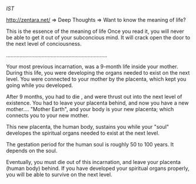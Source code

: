 *IST*

http://zentara.net/ => Deep Thoughts => Want to know the meaning of life?

This is the essence of the meaning of life
Once you read it, you will never be able to get it out of
your subconcious mind. It will crack open the door to the next
level of conciousness.

....................................................................

Your most previous incarnation, was a 9-month life inside
your mother. During this life, you were developing the organs
needed to exist on the next level. You were connected to your mother
by the placenta, which kept you going while you developed.

After 9 months, you had to die , and were thrust out into the next
level of existence. You had to leave your placenta behind, and now
you have a new mother.... "Mother Earth", and your body is your new
placenta; which connects you to your new mother.

This new placenta, the human body, sustains you while your "soul"
developes the spiritual organs needed to exist at the next level.

The gestation period for the human soul is roughly 50 to 100 years.
It depends on the soul.

Eventually, you must die out of this incarnation, and leave your
placenta (human body) behind. If you have developed your spiritual
organs properly, you will be able to survive on the next level.

